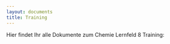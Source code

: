 ```yaml
---
layout: documents
title: Training
---
```

Hier findet Ihr alle Dokumente zum Chemie Lernfeld 8 Training:

